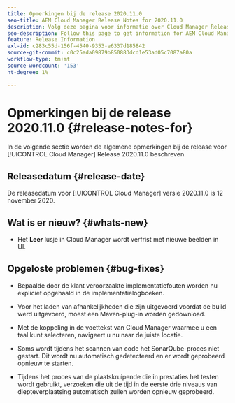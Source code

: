 ```yaml
---
title: Opmerkingen bij de release 2020.11.0
seo-title: AEM Cloud Manager Release Notes for 2020.11.0
description: Volg deze pagina voor informatie over Cloud Manager Release 2020.11.0
seo-description: Follow this page to get information for AEM Cloud Manager Release 2020.11.0
feature: Release Information
exl-id: c283c55d-156f-4540-9353-e6337d185842
source-git-commit: c0c25ada09879b850883dcd1e53ad05c7087a80a
workflow-type: tm+mt
source-wordcount: '153'
ht-degree: 1%

---
```


# Opmerkingen bij de release 2020.11.0 {#release-notes-for}

In de volgende sectie worden de algemene opmerkingen bij de release voor [!UICONTROL Cloud Manager] Release 2020.11.0 beschreven.

## Releasedatum {#release-date}

De releasedatum voor [!UICONTROL Cloud Manager] versie 2020.11.0 is 12 november 2020.

## Wat is er nieuw? {#whats-new}

* Het **Leer** lusje in Cloud Manager wordt verfrist met nieuwe beelden in UI.

## Opgeloste problemen {#bug-fixes}

* Bepaalde door de klant veroorzaakte implementatiefouten worden nu expliciet opgehaald in de implementatielogboeken.

* Voor het laden van afhankelijkheden die zijn uitgevoerd voordat de build werd uitgevoerd, moest een Maven-plug-in worden gedownload.

* Met de koppeling in de voettekst van Cloud Manager waarmee u een taal kunt selecteren, navigeert u nu naar de juiste locatie.

* Soms wordt tijdens het scannen van code het SonarQube-proces niet gestart. Dit wordt nu automatisch gedetecteerd en er wordt geprobeerd opnieuw te starten.

* Tijdens het proces van de plaatskruipende die in prestaties het testen wordt gebruikt, verzoeken die uit de tijd in de eerste drie niveaus van diepteverplaatsing automatisch zullen worden opnieuw geprobeerd.
